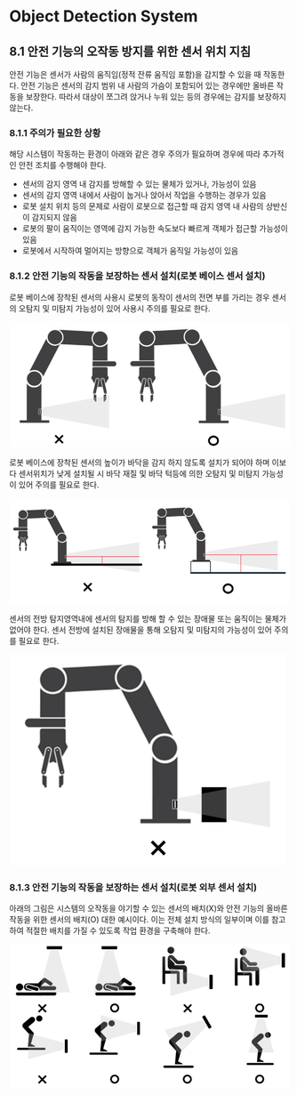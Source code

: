 ﻿# Object Detection System
## 8.1	안전 기능의 오작동 방지를 위한 센서 위치 지침

 안전 기능은 센서가 사람의 움직임(정적 잔류 움직임 포함)을 감지할 수 있을 때 작동한다. 안전 기능은 센서의 감지 범위 내 사람의 가슴이 포함되어 있는 경우에만 올바른 작동을 보장한다. 따라서 대상이 쪼그려 앉거나 누워 있는 등의 경우에는 감지를 보장하지 않는다.

### 8.1.1	주의가 필요한 상황

 해당 시스템이 작동하는 환경이 아래와 같은 경우 주의가 필요하며 경우에 따라 추가적인 안전 조치를 수행해야 한다. 
* 센서의 감지 영역 내 감지를 방해할 수 있는 물체가 있거나, 가능성이 있음
* 센서의 감지 영역 내에서 사람이 눕거나 앉아서 작업을 수행하는 경우가 있음
* 로봇 설치 위치 등의 문제로 사람이 로봇으로 접근할 때 감지 영역 내 사람의 상반신이 감지되지 않음
* 로봇의 팔이 움직이는 영역에 감지 가능한 속도보다 빠르게 객체가 접근할 가능성이 있음
* 로봇에서 시작하여 멀어지는 방향으로 객체가 움직일 가능성이 있음

### 8.1.2	안전 기능의 작동을 보장하는 센서 설치(로봇 베이스 센서 설치)

로봇 베이스에 장착된 센서의 사용시 로봇의 동작이 센서의 전면 부를 가리는 경우 센서의 오탐지 및 미탐지 가능성이 있어 사용시 주의를 필요로 한다. 

![](../_assets/로봇베이스설치.png)

로봇 베이스에 장착된 센서의 높이가 바닥을 감지 하지 않도록 설치가 되어야 하며 이보다 센서위치가 낮게 설치될 시 바닥 재질 및 바닥 턱등에 의한 오탐지 및 미탐지 가능성이 있어 주의를 필요로 한다.                         

![](../_assets/로봇베이스설치2.png)

센서의 전방 탐지영역내에 센서의 탐지를 방해 할 수 있는 장애물 또는 움직이는 물체가 없어야 한다. 센서 전방에 설치된 장애물을 통해 오탐지 및 미탐지의 가능성이 있어 주의를 필요로 한다. 

![](../_assets/로봇베이스설치3.png)

### 8.1.3	안전 기능의 작동을 보장하는 센서 설치(로봇 외부 센서 설치)

아래의 그림은 시스템의 오작동을 야기할 수 있는 센서의 배치(X)와 안전 기능의 올바른 작동을 위한 센서의 배치(O) 대한 예시이다. 이는 전체 설치 방식의 일부이며 이를 참고하여 적절한 배치를 가질 수 있도록 작업 환경을 구축해야 한다.

![](../_assets/로봇외부설치.png)

